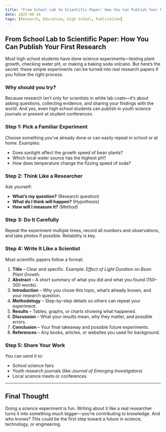 ```yaml
---
title: "From School Lab to Scientific Paper: How You Can Publish Your First Research"
date: 2025-08-16
tags: [Research, Education, High School, Publication]
---
```


## From School Lab to Scientific Paper: How You Can Publish Your First Research

Most high school students have done science experiments—testing plant growth,
checking water pH, or making a baking soda volcano. But here’s the secret:
these simple experiments can be turned into real research papers if you follow the 
right process.

### Why should you try?
Because research isn’t only for scientists in white lab coats—it’s about asking questions, 
collecting evidence, and sharing your findings with the world. And yes, even high school students 
can publish in youth science journals or present at student conferences.

### Step 1: Pick a Familiar Experiment
Choose something you’ve already done or can easily repeat in school or at home. Examples:

- Does sunlight affect the growth speed of bean plants?
- Which local water source has the highest pH?
- How does temperature change the fizzing speed of soda?

### Step 2: Think Like a Researcher
Ask yourself:
- **What’s my question?** (Research question)  
- **What do I think will happen?** (Hypothesis)  
- **How will I measure it?** (Method)  

### Step 3: Do It Carefully
Repeat the experiment multiple times, record all numbers and observations, and take photos if possible. Reliability is key.

### Step 4: Write It Like a Scientist
Most scientific papers follow a format:
1. **Title** – Clear and specific. Example: *Effect of Light Duration on Bean Plant Growth*.  
2. **Abstract** – A short summary of what you did and what you found (150–300 words).  
3. **Introduction** – Why you chose this topic, what’s already known, and your research question.  
4. **Methodology** – Step-by-step details so others can repeat your experiment.  
5. **Results** – Tables, graphs, or charts showing what happened.  
6. **Discussion** – What your results mean, why they matter, and possible errors.  
7. **Conclusion** – Your final takeaway and possible future experiments.  
8. **References** – Any books, articles, or websites you used for background.  

### Step 5: Share Your Work
You can send it to:
- School science fairs  
- Youth research journals (like *Journal of Emerging Investigators*)  
- Local science meets or conferences  

---

## Final Thought
Doing a science experiment is fun. Writing about it like a real researcher turns it into something much bigger—you’re contributing to knowledge. And who knows? This could be the first step toward a future in science, technology, or engineering.
